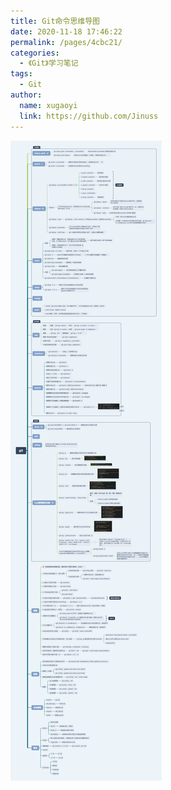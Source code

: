 ```yaml
---
title: Git命令思维导图
date: 2020-11-18 17:46:22
permalink: /pages/4cbc21/
categories: 
  - 《Git》学习笔记
tags: 
  - Git
author: 
  name: xugaoyi
  link: https://github.com/Jinuss
---
```

![Git命令思维导图](/img/git.png)
